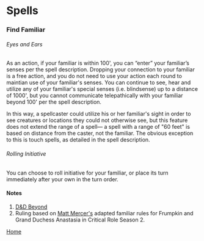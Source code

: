 Spells
======

### Find Familiar
###### Eyes and Ears
As an action, if your familiar is within 100', you can “enter” your familiar’s senses per the spell description. Dropping your connection to your familiar is a free action, and you do not need to use your action each round to maintian use of your familiar's senses. You can continue to see, hear and utilize any of your familiar's special senses (i.e. blindsense) up to a distance of 1000', but you cannot communicate telepathically with your familiar beyond 100' per the spell description.

In this way, a spellcaster could utilize his or her familiar's sight in order to see creatures or locations they could not otherwise see, but this feature does not extend the range of a spell— a spell with a range of "60 feet" is based on distance from the caster, not the familiar. The obvious exception to this is touch spells, as detailed in the spell description.

###### Rolling Initiative
You can choose to roll initiative for your familiar, or place its turn immediately after your own in the turn order.

#### Notes
1. [D&D Beyond](https://www.dndbeyond.com/spells/find-familiar)
2. Ruling based on [Matt Mercer's](https://twitter.com/matthewmercer/) adapted familiar rules for Frumpkin and Grand Duchess Anastasia in Critical Role Season 2.

[Home](index.md)